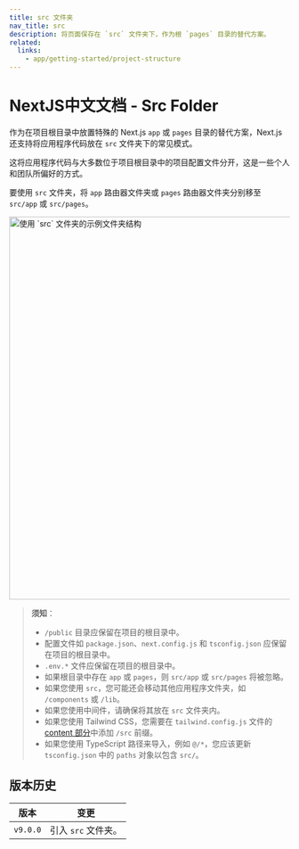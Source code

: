 ```yaml
---
title: src 文件夹
nav_title: src
description: 将页面保存在 `src` 文件夹下，作为根 `pages` 目录的替代方案。
related:
  links:
    - app/getting-started/project-structure
---
```


# NextJS中文文档 - Src Folder

作为在项目根目录中放置特殊的 Next.js `app` 或 `pages` 目录的替代方案，Next.js 还支持将应用程序代码放在 `src` 文件夹下的常见模式。

这将应用程序代码与大多数位于项目根目录中的项目配置文件分开，这是一些个人和团队所偏好的方式。

要使用 `src` 文件夹，将 `app` 路由器文件夹或 `pages` 路由器文件夹分别移至 `src/app` 或 `src/pages`。

<Image
  alt="使用 `src` 文件夹的示例文件夹结构"
  srcLight="/docs/light/project-organization-src-directory.png"
  srcDark="/docs/dark/project-organization-src-directory.png"
  width="1600"
  height="687"
/>

> **须知**：
>
> - `/public` 目录应保留在项目的根目录中。
> - 配置文件如 `package.json`、`next.config.js` 和 `tsconfig.json` 应保留在项目的根目录中。
> - `.env.*` 文件应保留在项目的根目录中。
> - 如果根目录中存在 `app` 或 `pages`，则 `src/app` 或 `src/pages` 将被忽略。
> - 如果您使用 `src`，您可能还会移动其他应用程序文件夹，如 `/components` 或 `/lib`。
> - 如果您使用中间件，请确保将其放在 `src` 文件夹内。
> - 如果您使用 Tailwind CSS，您需要在 `tailwind.config.js` 文件的 [content 部分](https://tailwindcss.com/docs/content-configuration)中添加 `/src` 前缀。
> - 如果您使用 TypeScript 路径来导入，例如 `@/*`，您应该更新 `tsconfig.json` 中的 `paths` 对象以包含 `src/`。

## 版本历史

| 版本     | 变更                |
| -------- | ------------------- |
| `v9.0.0` | 引入 `src` 文件夹。 |

